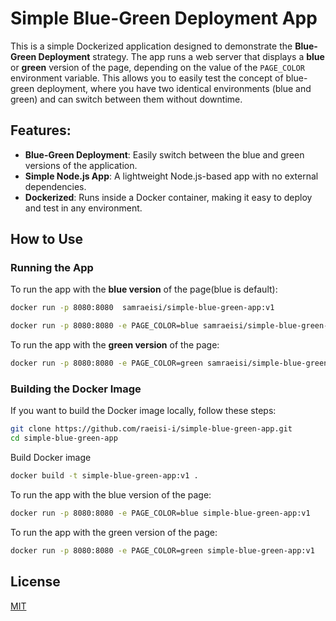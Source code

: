 # Simple Blue-Green Deployment App

This is a simple Dockerized application designed to demonstrate the **Blue-Green Deployment** strategy. The app runs a web server that displays a **blue** or **green** version of the page, depending on the value of the `PAGE_COLOR` environment variable. This allows you to easily test the concept of blue-green deployment, where you have two identical environments (blue and green) and can switch between them without downtime.

## Features:

- **Blue-Green Deployment**: Easily switch between the blue and green versions of the application.
- **Simple Node.js App**: A lightweight Node.js-based app with no external dependencies.
- **Dockerized**: Runs inside a Docker container, making it easy to deploy and test in any environment.

## How to Use

### Running the App

To run the app with the **blue version** of the page(blue is default):

```bash
docker run -p 8080:8080  samraeisi/simple-blue-green-app:v1

docker run -p 8080:8080 -e PAGE_COLOR=blue samraeisi/simple-blue-green-app:v1
```

To run the app with the **green version** of the page:

```bash
docker run -p 8080:8080 -e PAGE_COLOR=green samraeisi/simple-blue-green-app:v1
```

### Building the Docker Image

If you want to build the Docker image locally, follow these steps:

```bash
git clone https://github.com/raeisi-i/simple-blue-green-app.git
cd simple-blue-green-app
```

Build Docker image

```bash
docker build -t simple-blue-green-app:v1 .
```

To run the app with the blue version of the page:

```bash
docker run -p 8080:8080 -e PAGE_COLOR=blue simple-blue-green-app:v1
```

To run the app with the green version of the page:

```bash
docker run -p 8080:8080 -e PAGE_COLOR=green simple-blue-green-app:v1
```

## License

[MIT](https://choosealicense.com/licenses/mit/)
